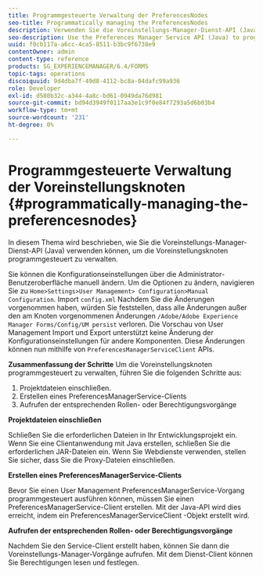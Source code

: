 ```yaml
---
title: Programmgesteuerte Verwaltung der PreferencesNodes
seo-title: Programmatically managing the PreferencesNodes
description: Verwenden Sie die Voreinstellungs-Manager-Dienst-API (Java), um die Voreinstellungsknoten programmgesteuert zu verwalten.
seo-description: Use the Preferences Manager Service API (Java) to programmatically manage the Preferences Nodes.
uuid: f0cb117a-a6cc-4ca5-8511-b3bc9f6738e9
contentOwner: admin
content-type: reference
products: SG_EXPERIENCEMANAGER/6.4/FORMS
topic-tags: operations
discoiquuid: 9d4dba7f-49d8-4112-bc8a-04dafc99a936
role: Developer
exl-id: d580b32c-a344-4a8c-bd61-0949da76d981
source-git-commit: bd94d3949f0117aa3e1c9f0e84f7293a5d6b03b4
workflow-type: tm+mt
source-wordcount: '231'
ht-degree: 0%

---
```


# Programmgesteuerte Verwaltung der Voreinstellungsknoten {#programmatically-managing-the-preferencesnodes}

In diesem Thema wird beschrieben, wie Sie die Voreinstellungs-Manager-Dienst-API (Java) verwenden können, um die Voreinstellungsknoten programmgesteuert zu verwalten.

Sie können die Konfigurationseinstellungen über die Administrator-Benutzeroberfläche manuell ändern. Um die Optionen zu ändern, navigieren Sie zu `Home>Settings>User Management> Configuration>Manual Configuration`. Import `config.xml` Nachdem Sie die Änderungen vorgenommen haben, würden Sie feststellen, dass alle Änderungen außer den am Knoten vorgenommenen Änderungen `/Adobe/Adobe Experience Manager Forms/Config/UM persist` verloren. Die Vorschau von User Management Import und Export unterstützt keine Änderung der Konfigurationseinstellungen für andere Komponenten. Diese Änderungen können nun mithilfe von `PreferencesManagerServiceClient` APIs.

**Zusammenfassung der Schritte** Um die Voreinstellungsknoten programmgesteuert zu verwalten, führen Sie die folgenden Schritte aus:

1. Projektdateien einschließen.
1. Erstellen eines PreferencesManagerService-Clients
1. Aufrufen der entsprechenden Rollen- oder Berechtigungsvorgänge

**Projektdateien einschließen**

Schließen Sie die erforderlichen Dateien in Ihr Entwicklungsprojekt ein. Wenn Sie eine Clientanwendung mit Java erstellen, schließen Sie die erforderlichen JAR-Dateien ein. Wenn Sie Webdienste verwenden, stellen Sie sicher, dass Sie die Proxy-Dateien einschließen.

**Erstellen eines PreferencesManagerService-Clients**

Bevor Sie einen User Management PreferencesManagerService-Vorgang programmgesteuert ausführen können, müssen Sie einen PreferencesManagerService-Client erstellen. Mit der Java-API wird dies erreicht, indem ein PreferencesManagerServiceClient -Objekt erstellt wird.

**Aufrufen der entsprechenden Rollen- oder Berechtigungsvorgänge**

Nachdem Sie den Service-Client erstellt haben, können Sie dann die Voreinstellungs-Manager-Vorgänge aufrufen. Mit dem Dienst-Client können Sie Berechtigungen lesen und festlegen.
